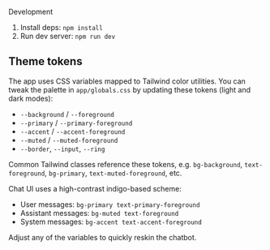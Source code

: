 
Development
1. Install deps: `npm install`
2. Run dev server: `npm run dev`

## Theme tokens

The app uses CSS variables mapped to Tailwind color utilities. You can tweak the palette in `app/globals.css` by updating these tokens (light and dark modes):

- `--background` / `--foreground`
- `--primary` / `--primary-foreground`
- `--accent` / `--accent-foreground`
- `--muted` / `--muted-foreground`
- `--border`, `--input`, `--ring`

Common Tailwind classes reference these tokens, e.g. `bg-background`, `text-foreground`, `bg-primary`, `text-muted-foreground`, etc.

Chat UI uses a high-contrast indigo-based scheme:

- User messages: `bg-primary text-primary-foreground`
- Assistant messages: `bg-muted text-foreground`
- System messages: `bg-accent text-accent-foreground`

Adjust any of the variables to quickly reskin the chatbot.
